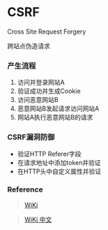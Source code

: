 # CSRF

Cross Site Request Forgery

跨站点伪造请求

### 产生流程

1. 访问并登录网站A
2. 验证成功并生成Cookie
3. 访问恶意网站B
4. 恶意网站B发起请求访问网站A
5. 网站A执行恶意网站B的请求

### CSRF漏洞防御

* 验证HTTP Referer字段
* 在请求地址中添加token并验证
* 在HTTP头中自定义属性并验证

### Reference

> [WiKi](https://en.wikipedia.org/wiki/Cross-site_request_forgery)

> [WiKi 中文](https://zh.wikipedia.org/wiki/%E8%B7%A8%E7%AB%99%E8%AF%B7%E6%B1%82%E4%BC%AA%E9%80%A0)
